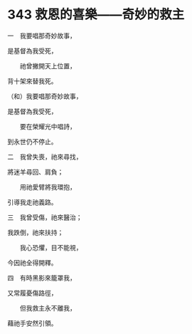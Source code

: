 # 343 救恩的喜樂——奇妙的救主

一　我要唱那奇妙故事，

是基督為我受死，

　　祂曾撇開天上位置，

背十架來替我死。

（和）我要唱那奇妙故事，

是基督為我受死，

　　要在榮耀光中唱詩，

到永世仍不停止。

二　我曾失喪，祂來尋找，

將迷羊尋回、肩負；

　　用祂愛臂將我環抱，

引導我走祂義路。

三　我曾受傷，祂來醫治；

我跌倒，祂來扶持；

　　我心恐懼，目不能視，

今因祂全得開釋。

四　有時黑影來籠罩我，

又常履憂傷路徑，

　　但我救主永不離我，

藉祂手安然引領。

